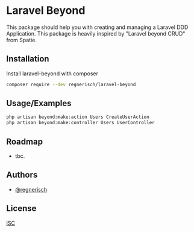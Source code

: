 # Laravel Beyond

This package should help you with creating and managing a Laravel DDD Application. 
This package is heavily inspired by "Laravel beyond CRUD" from Spatie.

## Installation

Install laravel-beyond with composer

```bash
composer require --dev regnerisch/laravel-beyond
```

## Usage/Examples

```bash
php artisan beyond:make:action Users CreateUserAction
php artisan beyond:make:controller Users UserController
```

## Roadmap

- tbc.

## Authors

- [@regnerisch](https://github.com/regnerisch)

## License

[ISC](LICENSE.md)
